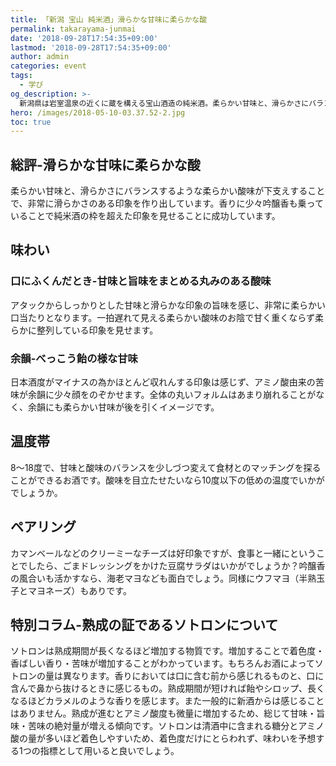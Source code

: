```yaml
---
title: 「新潟 宝山 純米酒」滑らかな甘味に柔らかな酸
permalink: takarayama-junmai
date: '2018-09-28T17:54:35+09:00'
lastmod: '2018-09-28T17:54:35+09:00'
author: admin
categories: event
tags:
  - 学び
og_description: >-
  新潟県は岩室温泉の近くに蔵を構える宝山酒造の純米酒。柔らかい甘味と、滑らかさにバランスするような柔らかい酸味が下支えすることで、非常に滑らかさのある印象を作り出しています。香りに少々吟醸香も乗っていることで純米酒の枠を超えた印象を見せることに成功しています。アタックからしっかりとした甘味と滑らかな印象の旨味を感じ、非常に柔らかい口当たりとなります。一拍遅れて見える柔らかい酸味のお陰で甘く重くならず柔らかに整列している印象を見せます。日本酒度がマイナスの為かほとんど収れんする印象は感じず、アミノ酸由来の苦味が余韻に少々顔をのぞかせます。全体の丸いフォルムはあまり崩れることがなく、余韻にも柔らかい甘味が後を引くイメージです。
hero: /images/2018-05-10-03.37.52-2.jpg
toc: true
---
```

## 総評-滑らかな甘味に柔らかな酸
柔らかい甘味と、滑らかさにバランスするような柔らかい酸味が下支えすることで、非常に滑らかさのある印象を作り出しています。香りに少々吟醸香も乗っていることで純米酒の枠を超えた印象を見せることに成功しています。

## 味わい

### 口にふくんだとき-甘味と旨味をまとめる丸みのある酸味
アタックからしっかりとした甘味と滑らかな印象の旨味を感じ、非常に柔らかい口当たりとなります。一拍遅れて見える柔らかい酸味のお陰で甘く重くならず柔らかに整列している印象を見せます。

### 余韻-べっこう飴の様な甘味
日本酒度がマイナスの為かほとんど収れんする印象は感じず、アミノ酸由来の苦味が余韻に少々顔をのぞかせます。全体の丸いフォルムはあまり崩れることがなく、余韻にも柔らかい甘味が後を引くイメージです。

## 温度帯
8〜18度で、甘味と酸味のバランスを少しづつ変えて食材とのマッチングを探ることができるお酒です。酸味を目立たせたいなら10度以下の低めの温度でいかがでしょうか。

## ペアリング
カマンベールなどのクリーミーなチーズは好印象ですが、食事と一緒にということでしたら、ごまドレッシングをかけた豆腐サラダはいかがでしょうか？吟醸香の風合いも活かすなら、海老マヨなども面白でしょう。同様にウフマヨ（半熟玉子とマヨネーズ）もありです。

## 特別コラム-熟成の証であるソトロンについて
ソトロンは熟成期間が長くなるほど増加する物質です。増加することで着色度・香ばしい香り・苦味が増加することがわかっています。もちろんお酒によってソトロンの量は異なります。香りにおいては口に含む前から感じれるものと、口に含んで鼻から抜けるときに感じるもの。熟成期間が短ければ飴やシロップ、長くなるほどカラメルのような香りを感じます。また一般的に新酒からは感じることはありません。熟成が進むとアミノ酸度も微量に増加するため、総じて甘味・旨味・苦味の絶対量が増える傾向です。ソトロンは清酒中に含まれる糖分とアミノ酸の量が多いほど着色しやすいため、着色度だけにとらわれず、味わいを予想する1つの指標として用いると良いでしょう。
